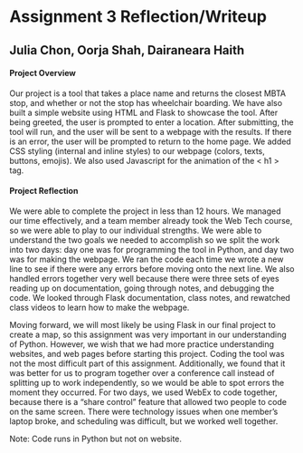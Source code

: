 # Assignment 3 Reflection/Writeup
## Julia Chon, Oorja Shah, Dairaneara Haith

#### Project Overview
 
Our project is a tool that takes a place name and returns the closest MBTA stop, and whether or not the stop has wheelchair boarding. We have also built a simple website using HTML and Flask to showcase the tool. After being greeted, the user is prompted to enter a location. After submitting, the tool will run, and the user will be sent to a webpage with the results. If there is an error, the user will be prompted to return to the home page. We added CSS styling (internal and inline styles) to our webpage (colors, texts, buttons, emojis). We also used Javascript for the animation of the < h1 > tag. 

#### Project Reflection
 
We were able to complete the project in less than 12 hours. We managed our time effectively, and a team member already took the Web Tech course, so we were able to play to our individual strengths. We were able to understand the two goals we needed to accomplish so we split the work into two days: day one was for programming the tool in Python, and day two was for making the webpage. We ran the code each time we wrote a new line to see if there were any errors before moving onto the next line. We also handled errors together very well because there were three sets of eyes reading up on documentation, going through notes, and debugging the code. We looked through Flask documentation, class notes, and rewatched class videos to learn how to make the webpage. 
 
Moving forward, we will most likely be using Flask in our final project to create a map, so this assignment was very important in our understanding of Python. However, we wish that we had more practice understanding websites, and web pages before starting this project. Coding the tool was not the most difficult part of this assignment. Additionally, we found that it was better for us to program together over a conference call instead of splitting up to work independently, so we would be able to spot errors the moment they occurred. For two days, we used WebEx to code together, because there is a “share control” feature that allowed two people to code on the same screen. There were technology issues when one member’s laptop broke, and scheduling was difficult, but we worked well together. 

Note: Code runs in Python but not on website.

